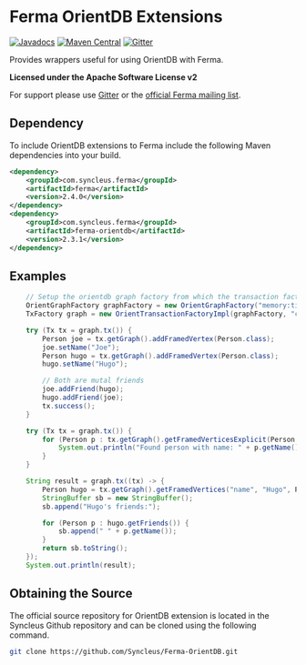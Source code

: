# Ferma OrientDB Extensions
[![Javadocs](http://www.javadoc.io/badge/com.syncleus.ferma/ferma-orientdb/2.3.1.svg)](http://www.javadoc.io/doc/com.syncleus.ferma/ferma-orientdb/2.3.1)
[![Maven Central](https://maven-badges.herokuapp.com/maven-central/com.syncleus.ferma/ferma-orientdb/badge.png?style=flat)](https://maven-badges.herokuapp.com/maven-central/com.syncleus.ferma/ferma-orientdb/)
[![Gitter](https://badges.gitter.im/Syncleus/Ferma.svg)](https://gitter.im/Syncleus/Ferma?utm_source=badge&utm_medium=badge&utm_campaign=pr-badge)

Provides wrappers useful for using OrientDB with Ferma.

**Licensed under the Apache Software License v2**

For support please use [Gitter](https://gitter.im/Syncleus/Ferma?utm_source=badge&utm_medium=badge&utm_campaign=pr-badge)
or the [official Ferma mailing list](https://groups.google.com/a/syncleus.com/forum/#!forum/ferma-list).

## Dependency

To include OrientDB extensions to Ferma include the following Maven dependencies into your build.

```xml
<dependency>
    <groupId>com.syncleus.ferma</groupId>
    <artifactId>ferma</artifactId>
    <version>2.4.0</version>
</dependency>
<dependency>
    <groupId>com.syncleus.ferma</groupId>
    <artifactId>ferma-orientdb</artifactId>
    <version>2.3.1</version>
</dependency>
```

## Examples

```java
    // Setup the orientdb graph factory from which the transaction factory will create transactions
    OrientGraphFactory graphFactory = new OrientGraphFactory("memory:tinkerpop").setupPool(4, 10);
    TxFactory graph = new OrientTransactionFactoryImpl(graphFactory, "com.syncleus.ferma.ext.orientdb.model");

    try (Tx tx = graph.tx()) {
        Person joe = tx.getGraph().addFramedVertex(Person.class);
        joe.setName("Joe");
        Person hugo = tx.getGraph().addFramedVertex(Person.class);
        hugo.setName("Hugo");

        // Both are mutal friends
        joe.addFriend(hugo);
        hugo.addFriend(joe);
        tx.success();
    }

    try (Tx tx = graph.tx()) {
        for (Person p : tx.getGraph().getFramedVerticesExplicit(Person.class)) {
            System.out.println("Found person with name: " + p.getName());
        }
    }

    String result = graph.tx((tx) -> {
        Person hugo = tx.getGraph().getFramedVertices("name", "Hugo", Person.class).iterator().next();
        StringBuffer sb = new StringBuffer();
        sb.append("Hugo's friends:");

        for (Person p : hugo.getFriends()) {
            sb.append(" " + p.getName());
        }
        return sb.toString();
    });
    System.out.println(result);
```

## Obtaining the Source

The official source repository for OrientDB extension is located in the Syncleus Github repository and can be cloned using the
following command.

```bash
git clone https://github.com/Syncleus/Ferma-OrientDB.git
```

